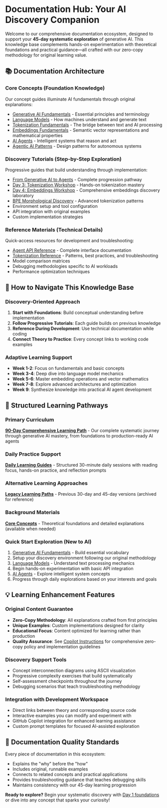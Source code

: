 # Documentation Hub: Your AI Discovery Companion

Welcome to our comprehensive documentation ecosystem, designed to support your **45-day systematic exploration** of generative AI. This knowledge base complements hands-on experimentation with theoretical foundations and practical guidance—all crafted with our zero-copy methodology for original learning value.

## 📚 Documentation Architecture

### Core Concepts (Foundation Knowledge)

Our concept guides illuminate AI fundamentals through original explanations:

- [Generative AI Fundamentals](concepts/generative-ai-fundamentals.md) - Essential principles and terminology
- [Language Models](concepts/language-models.md) - How machines understand and generate text
- [Tokenization Fundamentals](concepts/tokenization-fundamentals.md) - The bridge between text and AI processing
- [Embeddings Fundamentals](concepts/embeddings-fundamentals.md) - Semantic vector representations and mathematical properties
- [AI Agents](concepts/ai-agents.md) - Intelligent systems that reason and act
- [Agentic AI Patterns](concepts/agentic-ai-patterns.md) - Design patterns for autonomous systems

### Discovery Tutorials (Step-by-Step Exploration)

Progressive guides that build understanding through implementation:

- [From Generative AI to Agents](tutorials/genai-to-agents.md) - Complete progression pathway
- [Day 3: Tokenization Workshop](tutorials/day3-tokenization-workshop.md) - Hands-on tokenization mastery
- [Day 4: Embeddings Workshop](tutorials/day4-embeddings-workshop.md) - Comprehensive embeddings discovery laboratory
- [BPE Morphological Discovery](tutorials/bpe-morphological-discovery.md) - Advanced tokenization patterns
- Environment setup and tool configuration
- API integration with original examples
- Custom implementation strategies

### Reference Materials (Technical Details)

Quick-access resources for development and troubleshooting:

- [Agent API Reference](reference/agent-api-reference.md) - Complete interface documentation
- [Tokenization Reference](reference/tokenization-reference.md) - Patterns, best practices, and troubleshooting
- Model comparison matrices
- Debugging methodologies specific to AI workloads
- Performance optimization techniques

## 🎯 How to Navigate This Knowledge Base

### Discovery-Oriented Approach

1. **Start with Foundations**: Build conceptual understanding before implementation
2. **Follow Progressive Tutorials**: Each guide builds on previous knowledge
3. **Reference During Development**: Use technical documentation while coding
4. **Connect Theory to Practice**: Every concept links to working code examples

### Adaptive Learning Support

- **Week 1-2**: Focus on fundamentals and basic concepts
- **Week 3-4**: Deep dive into language model mechanics
- **Week 5-6**: Master embedding operations and vector mathematics
- **Week 7-8**: Explore advanced architectures and optimization
- **Week 9**: Synthesize knowledge into practical AI agent development

## 📖 Structured Learning Pathways

### Primary Curriculum

**[90-Day Comprehensive Learning Path](learning-path-90-days.md)** - Our complete systematic journey through generative AI mastery, from foundations to production-ready AI agents

### Daily Practice Support

**[Daily Learning Guides](daily-guides/)** - Structured 30-minute daily sessions with reading focus, hands-on practice, and reflection prompts

### Alternative Learning Approaches

**[Legacy Learning Paths](archived/)** - Previous 30-day and 45-day versions (archived for reference)

### Background Materials

**[Core Concepts](archived/concepts/)** - Theoretical foundations and detailed explanations (available when needed)

### Quick Start Exploration (New to AI)

1. [Generative AI Fundamentals](concepts/generative-ai-fundamentals.md) - Build essential vocabulary
2. Setup your discovery environment following our original methodology
3. [Language Models](concepts/language-models.md) - Understand text processing mechanics
4. Begin hands-on experimentation with basic API integration
5. [AI Agents](concepts/ai-agents.md) - Explore intelligent system concepts
6. Progress through daily explorations based on your interests and goals

## 💡 Learning Enhancement Features

### Original Content Guarantee

- **Zero-Copy Methodology**: All explanations crafted from first principles
- **Unique Examples**: Custom implementations designed for clarity  
- **Educational Focus**: Content optimized for learning rather than production
- **Quality Assurance**: See [Copilot Instructions](../.github/copilot-instructions.md) for comprehensive zero-copy policy and implementation guidelines

### Discovery Support Tools

- Concept interconnection diagrams using ASCII visualization
- Progressive complexity exercises that build systematically
- Self-assessment checkpoints throughout the journey
- Debugging scenarios that teach troubleshooting methodology

### Integration with Development Workspace

- Direct links between theory and corresponding source code
- Interactive examples you can modify and experiment with
- GitHub Copilot integration for enhanced learning assistance
- Custom prompt templates for focused AI-assisted exploration

## 🌟 Documentation Quality Standards

Every piece of documentation in this ecosystem:

- Explains the "why" before the "how"
- Includes original, runnable examples
- Connects to related concepts and practical applications
- Provides troubleshooting guidance that teaches debugging skills
- Maintains consistency with our 45-day learning progression

**Ready to explore?** Begin your systematic discovery with [Day 1 foundations](learning-path-90-days.md#week-1--generative-ai-introduction-days-15) or dive into any concept that sparks your curiosity!
